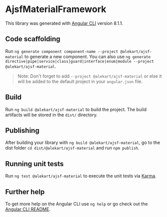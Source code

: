 # AjsfMaterialFramework

This library was generated with [Angular CLI](https://github.com/angular/angular-cli) version 8.1.1.

## Code scaffolding

Run `ng generate component component-name --project @alekart/ajsf-material` to generate a new component. You can also use `ng generate directive|pipe|service|class|guard|interface|enum|module --project @alekart/ajsf-material`.
> Note: Don't forget to add `--project @alekart/ajsf-material` or else it will be added to the default project in your `angular.json` file. 

## Build

Run `ng build @alekart/ajsf-material` to build the project. The build artifacts will be stored in the `dist/` directory.

## Publishing

After building your library with `ng build @alekart/ajsf-material`, go to the dist folder `cd dist/@alekart/ajsf-material` and run `npm publish`.

## Running unit tests

Run `ng test @alekart/ajsf-material` to execute the unit tests via [Karma](https://karma-runner.github.io).

## Further help

To get more help on the Angular CLI use `ng help` or go check out the [Angular CLI README](https://github.com/angular/angular-cli/blob/master/README.md).

